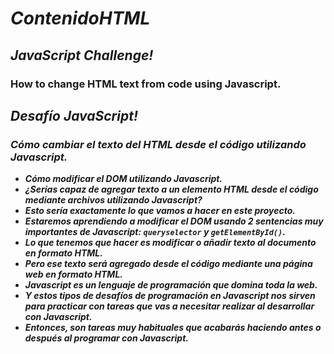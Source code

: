 # **_ContenidoHTML_**

## _JavaScript Challenge!_

### How to change HTML text from code using Javascript.

## **_Desafío JavaScript!_**

### **_Cómo cambiar el texto del HTML desde el código utilizando Javascript._**

- **_Cómo modificar el DOM utilizando Javascript._**
- **_¿Serías capaz de agregar texto a un elemento HTML desde el código mediante archivos utilizando Javascript?_**
- **_Esto sería exactamente lo que vamos a hacer en este proyecto._**
- **_Estaremos aprendiendo a modificar el DOM usando 2 sentencias muy importantes de Javascript: ```queryselector``` y ```getElementById()```._**
- **_Lo que tenemos que hacer es modificar o añadir texto al documento en formato HTML._**
- **_Pero ese texto será agregado desde el código mediante una página web en formato HTML._**
- **_Javascript es un lenguaje de programación que domina toda la web._**
- **_Y estos tipos de desafíos de programación en Javascript nos sirven para practicar con tareas que vas a necesitar realizar al desarrollar con Javascript._**
- **_Entonces, son tareas muy habituales que acabarás haciendo antes o después al programar con Javascript._**
